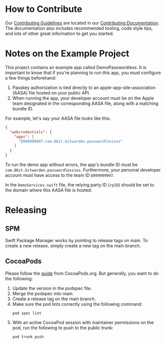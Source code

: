 # How to Contribute

Our [Contributing Guidelines](https://contributing.bitwarden.com/contributing/) are located in our [Contributing Documentation](https://contributing.bitwarden.com/). The documentation also includes recommended tooling, code style tips, and lots of other great information to get you started.

# Notes on the Example Project

This project contains an example app called DemoPasswordless. It is important to know that if you're planning to run this app, you must configure a few things beforehand:

1. Passkey authorization is tied directly to an apple-app-site-association (AASA) file hosted on your public API.
2. When running the app, your developer account must be on the Apple team designated in the corresponding AASA file, along with a matching bundle ID.

For example, let's say your AASA file looks like this:

```json
{
  "webcredentials": {
    "apps": [
      "Q999999997.com.8bit.bitwarden.passwordlessios"
    ]
  }
}
```

To run the demo app without errors, the app's bundle ID must be `com.8bit.bitwarden.passwordlessios`. Furthermore, your personal developer account must have access to the team ID `Q999999997`.

In the `DemoServices.swift` file, the relying party ID (`rpID`) should be set to the domain where this AASA file is hosted.

# Releasing
## SPM
Swift Package Manager works by pointing to release tags on main.  To create a new release, simply create a new tag on the main branch.

## CocoaPods
Please follow the [guide](https://guides.cocoapods.org/making/getting-setup-with-trunk) from CocoaPods.org.  But generally, you want to do the following:

1. Update the version in the podspec file. 
2. Merge the podspec into main. 
3. Create a release tag on the main branch. 
4. Make sure the pod lints correctly using the following command:
    ```
    pod spec lint
    ```
5. With an active CocoaPod session with maintainer permissions on the pod, run the following to push to the public trunk:
    ```
    pod trunk push
    ```
